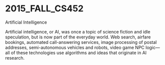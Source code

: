# 2015_FALL_CS452
Artificial Intelligence

Artificial intelligence, or AI, was once a topic of science fiction and idle speculation, but is now part of the everyday world.  Web search, airfare bookings, automated call-answering services, image processing of postal addresses, semi-autonomous vehicles and robots, video game NPC logic—all of these technologies use algorithms and ideas that originate in AI research.
